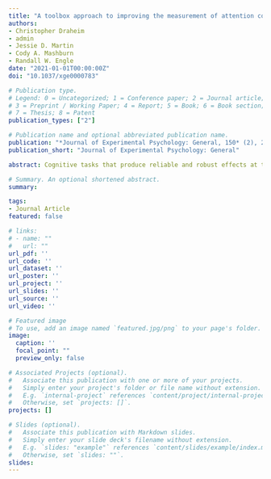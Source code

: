 ```yaml
---
title: "A toolbox approach to improving the measurement of attention control"
authors:
- Christopher Draheim
- admin
- Jessie D. Martin
- Cody A. Mashburn
- Randall W. Engle
date: "2021-01-01T00:00:00Z"
doi: "10.1037/xge0000783"

# Publication type.
# Legend: 0 = Uncategorized; 1 = Conference paper; 2 = Journal article;
# 3 = Preprint / Working Paper; 4 = Report; 5 = Book; 6 = Book section;
# 7 = Thesis; 8 = Patent
publication_types: ["2"]

# Publication name and optional abbreviated publication name.
publication: "*Journal of Experimental Psychology: General, 150* (2), 242–275"
publication_short: "Journal of Experimental Psychology: General"

abstract: Cognitive tasks that produce reliable and robust effects at the group level often fail to yield reliable and valid individual differences. An ongoing debate among attention researchers is whether conflict resolution mechanisms are task-specific or domain-general, and the lack of correlation between most attention measures seems to favor the view that attention control is not a unitary concept. We have argued that the use of difference scores, particularly in reaction time (RT), is the primary cause of null and conflicting results at the individual differences level, and that methodological issues with existing tasks preclude making strong theoretical conclusions. The present article is an empirical test of this view in which we used a toolbox approach to develop and validate new tasks hypothesized to reflect attention processes. Here, we administered existing, modified, and new attention tasks to over 400 participants (final N = 396). Compared with the traditional Stroop and flanker tasks, performance on the accuracy-based measures was more reliable, had stronger intercorrelations, formed a more coherent latent factor, and had stronger associations to measures of working memory capacity and fluid intelligence. Further, attention control fully accounted for the relationship between working memory capacity and fluid intelligence. These results show that accuracy-based measures can be better suited to individual differences investigations than traditional RT tasks, particularly when the goal is to maximize prediction. We conclude that attention control is a unitary concept.

# Summary. An optional shortened abstract.
summary: 

tags:
- Journal Article
featured: false

# links:
# - name: ""
#   url: ""
url_pdf: ''
url_code: ''
url_dataset: ''
url_poster: ''
url_project: ''
url_slides: ''
url_source: ''
url_video: ''

# Featured image
# To use, add an image named `featured.jpg/png` to your page's folder. 
image:
  caption: ''
  focal_point: ""
  preview_only: false

# Associated Projects (optional).
#   Associate this publication with one or more of your projects.
#   Simply enter your project's folder or file name without extension.
#   E.g. `internal-project` references `content/project/internal-project/index.md`.
#   Otherwise, set `projects: []`.
projects: []

# Slides (optional).
#   Associate this publication with Markdown slides.
#   Simply enter your slide deck's filename without extension.
#   E.g. `slides: "example"` references `content/slides/example/index.md`.
#   Otherwise, set `slides: ""`.
slides: 
---
```


